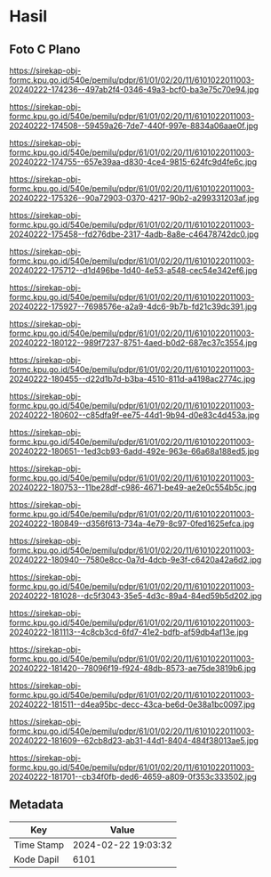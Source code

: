 # Hasil

## Foto C Plano

https://sirekap-obj-formc.kpu.go.id/540e/pemilu/pdpr/61/01/02/20/11/6101022011003-20240222-174236--497ab2f4-0346-49a3-bcf0-ba3e75c70e94.jpg

https://sirekap-obj-formc.kpu.go.id/540e/pemilu/pdpr/61/01/02/20/11/6101022011003-20240222-174508--59459a26-7de7-440f-997e-8834a06aae0f.jpg

https://sirekap-obj-formc.kpu.go.id/540e/pemilu/pdpr/61/01/02/20/11/6101022011003-20240222-174755--657e39aa-d830-4ce4-9815-624fc9d4fe6c.jpg

https://sirekap-obj-formc.kpu.go.id/540e/pemilu/pdpr/61/01/02/20/11/6101022011003-20240222-175326--90a72903-0370-4217-90b2-a299331203af.jpg

https://sirekap-obj-formc.kpu.go.id/540e/pemilu/pdpr/61/01/02/20/11/6101022011003-20240222-175458--fd276dbe-2317-4adb-8a8e-c46478742dc0.jpg

https://sirekap-obj-formc.kpu.go.id/540e/pemilu/pdpr/61/01/02/20/11/6101022011003-20240222-175712--d1d496be-1d40-4e53-a548-cec54e342ef6.jpg

https://sirekap-obj-formc.kpu.go.id/540e/pemilu/pdpr/61/01/02/20/11/6101022011003-20240222-175927--7698576e-a2a9-4dc6-9b7b-fd21c39dc391.jpg

https://sirekap-obj-formc.kpu.go.id/540e/pemilu/pdpr/61/01/02/20/11/6101022011003-20240222-180122--989f7237-8751-4aed-b0d2-687ec37c3554.jpg

https://sirekap-obj-formc.kpu.go.id/540e/pemilu/pdpr/61/01/02/20/11/6101022011003-20240222-180455--d22d1b7d-b3ba-4510-811d-a4198ac2774c.jpg

https://sirekap-obj-formc.kpu.go.id/540e/pemilu/pdpr/61/01/02/20/11/6101022011003-20240222-180602--c85dfa9f-ee75-44d1-9b94-d0e83c4d453a.jpg

https://sirekap-obj-formc.kpu.go.id/540e/pemilu/pdpr/61/01/02/20/11/6101022011003-20240222-180651--1ed3cb93-6add-492e-963e-66a68a188ed5.jpg

https://sirekap-obj-formc.kpu.go.id/540e/pemilu/pdpr/61/01/02/20/11/6101022011003-20240222-180753--11be28df-c986-4671-be49-ae2e0c554b5c.jpg

https://sirekap-obj-formc.kpu.go.id/540e/pemilu/pdpr/61/01/02/20/11/6101022011003-20240222-180849--d356f613-734a-4e79-8c97-0fed1625efca.jpg

https://sirekap-obj-formc.kpu.go.id/540e/pemilu/pdpr/61/01/02/20/11/6101022011003-20240222-180940--7580e8cc-0a7d-4dcb-9e3f-c6420a42a6d2.jpg

https://sirekap-obj-formc.kpu.go.id/540e/pemilu/pdpr/61/01/02/20/11/6101022011003-20240222-181028--dc5f3043-35e5-4d3c-89a4-84ed59b5d202.jpg

https://sirekap-obj-formc.kpu.go.id/540e/pemilu/pdpr/61/01/02/20/11/6101022011003-20240222-181113--4c8cb3cd-6fd7-41e2-bdfb-af59db4af13e.jpg

https://sirekap-obj-formc.kpu.go.id/540e/pemilu/pdpr/61/01/02/20/11/6101022011003-20240222-181420--78096f19-f924-48db-8573-ae75de3819b6.jpg

https://sirekap-obj-formc.kpu.go.id/540e/pemilu/pdpr/61/01/02/20/11/6101022011003-20240222-181511--d4ea95bc-decc-43ca-be6d-0e38a1bc0097.jpg

https://sirekap-obj-formc.kpu.go.id/540e/pemilu/pdpr/61/01/02/20/11/6101022011003-20240222-181609--62cb8d23-ab31-44d1-8404-484f38013ae5.jpg

https://sirekap-obj-formc.kpu.go.id/540e/pemilu/pdpr/61/01/02/20/11/6101022011003-20240222-181701--cb34f0fb-ded6-4659-a809-0f353c333502.jpg


## Metadata

| Key        | Value               |
| ---------- | ------------------- |
| Time Stamp | 2024-02-22 19:03:32 |
| Kode Dapil | 6101                |




